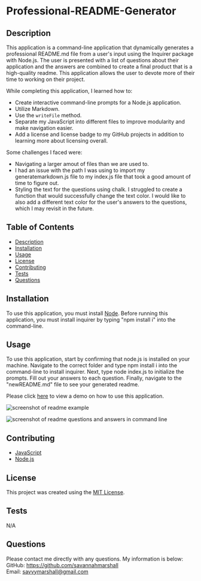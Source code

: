 # Professional-README-Generator

## Description
This application is a command-line application that dynamically generates a professional README.md file from a user's input using the Inquirer package with Node.js. The user is presented with a list of questions about their application and the answers are combined to create a final product that is a high-quality readme. This application allows the user to devote more of their time to working on their project.

While completing this application, I learned how to:

* Create interactive command-line prompts for a Node.js application.
* Utilize Markdown.
* Use the `writeFile` method.
* Separate my JavaScript into different files to improve modularity and make navigation easier.
* Add a license and license badge to my GitHub projects in addition to learning more about licensing overall.

Some challenges I faced were:

* Navigating a larger amout of files than we are used to.
* I had an issue with the path I was using to import my generatemarkdown.js file to my index.js file that took a good amount of time to figure out.
* Styling the text for the questions using chalk. I struggled to create a function that would successfully change the text color. I would like to also add a different text color for the user's answers to the questions, which I may revisit in the future.

## Table of Contents
  
- [Description](#Description)
- [Installation](#installation)
- [Usage](#usage)
- [License](#license)
- [Contributing](#contributing)
- [Tests](#tests)
- [Questions](#questions)

## Installation
To use this application, you must install [Node](https://nodejs.org/en). Before running this application, you must install inquirer by typing "npm install i" into the command-line.

## Usage

To use this application, start by confirming that node.js is installed on your machine. Navigate to the correct folder and type npm install i into the command-line to install inquirer. Next, type node index.js to initialize the prompts. Fill out your answers to each question. Finally, navigate to the "newREADME.md" file to see your generated readme.

Please click [here](https:/) to view a demo on how to use this application.


![screenshot of readme example](https://github.com/savannahmarshall/README-Generator/blob/main/utils/assets/readme-example.png)

![screenshot of readme questions and answers in command line](https://github.com/savannahmarshall/README-Generator/blob/main/utils/assets/Readme-commandline.png)




## Contributing
* [JavaScript](https://www.javascript.com/)
* [Node.js](https://nodejs.org/en)

## License
This project was created using the [MIT License](https://opensource.org/license/MIT).

## Tests
N/A

## Questions
Please contact me directly with any questions. My information is below:  
GitHub: https://github.com/savannahmarshall  
Email: savvymarshall@gmail.com
